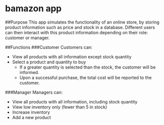 # bamazon app

##Purpose
This app simulates the functionality of an online store, by storing product information such as price and stock in a database. Different users can then interact with this product information depending on their role: customer or manager.

##Functions
###Customer
Customers can:
* View all products with all information except stock quantity
* Select a product and quantity to buy
	* If a greater quantity is selected than the stock, the customer will be informed.
	* Upon a successful purchase, the total cost will be reported to the customer.
	
###Manager
Managers can:
* View all products with all information, including stock quantity
* View low inventory only (fewer than 5 in stock)
* Increase inventory
* Add a new product

